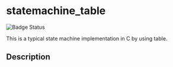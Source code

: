 # statemachine_table

![Badge Status](https://ci-as-a-service)

This is a typical state machine implementation in C by using table.

## Description


